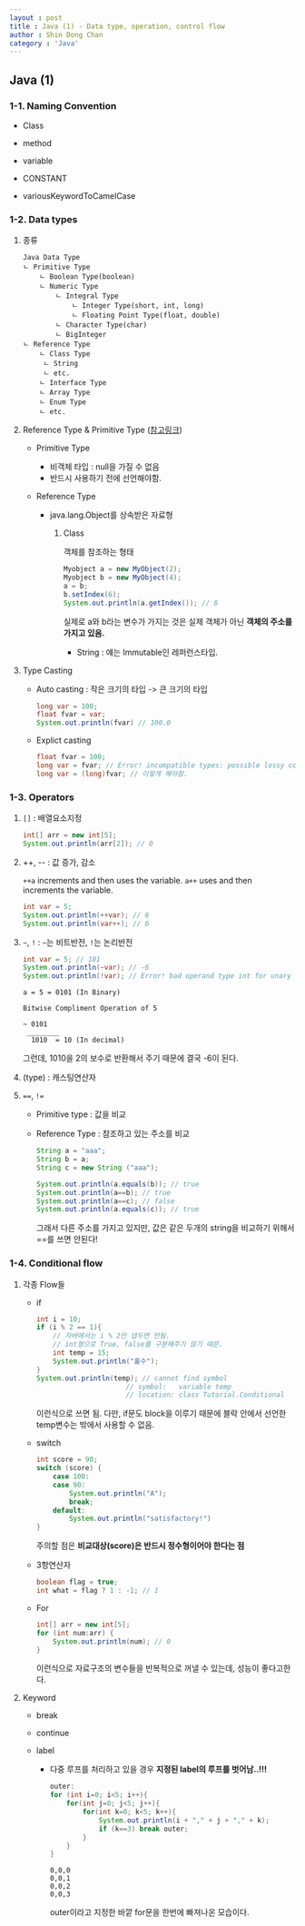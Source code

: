 ```yaml
---
layout : post
title : Java (1) - Data type, operation, control flow
author : Shin Dong Chan
category : 'Java'
---
```


## Java (1)

### 1-1. Naming Convention

- Class
- method
- variable
- CONSTANT

- variousKeywordToCamelCase

### 1-2. Data types

1. 종류

   ```
   Java Data Type 
   ㄴ Primitive Type
       ㄴ Boolean Type(boolean)
       ㄴ Numeric Type
           ㄴ Integral Type
               ㄴ Integer Type(short, int, long)
               ㄴ Floating Point Type(float, double)
           ㄴ Character Type(char)
           ㄴ BigInteger
   ㄴ Reference Type
       ㄴ Class Type
       	ㄴ String
       	ㄴ etc.
       ㄴ Interface Type
       ㄴ Array Type
       ㄴ Enum Type
       ㄴ etc.
   ```

2. Reference Type & Primitive Type ([참고링크](<https://jdm.kr/blog/213>))

   - Primitive Type 

     - 비객체 타입 : null을 가질 수 없음
     - 반드시 사용하기 전에 선언해야함.

   - Reference Type

     - java.lang.Object를 상속받은 자료형

       1. Class

          객체를 참조하는 형태

          ```java
          Myobject a = new MyObject(2);
          Myobject b = new MyObject(4);
          a = b;
          b.setIndex(6);
          System.out.println(a.getIndex()); // 6
          ```

          실제로 a와 b라는 변수가 가지는 것은 실제 객체가 아닌 **객체의 주소를 가지고 있음.**

          - String : 얘는 Immutable인 레퍼런스타입.

3. Type Casting

   - Auto casting : 작은 크기의 타입 -> 큰 크기의 타입

     ```java
     long var = 100;
     float fvar = var;
     System.out.println(fvar) // 100.0
     ```

   - Explict casting

     ```java
     float fvar = 100;
     long var = fvar; // Error! incompatible types: possible lossy conversion from float to long
     long var = (long)fvar; // 이렇게 해야함.
     ```

### 1-3. Operators

1. `[]` : 배열요소지정

   ```java
   int[] arr = new int[5];
   System.out.println(arr[2]); // 0
   ```

2. ++, -- : 값 증가, 감소

   `++a` increments and then uses the variable.
   `a++` uses and then increments the variable.

   ```java
   int var = 5;
   System.out.println(++var); // 6
   System.out.println(var++); // 6
   ```

3. `~`, `!`  : `~`는 비트반전, `!`는 논리반전

   ```java
   int var = 5; // 101
   System.out.println(~var); // -6
   System.out.println(!var); // Error! bad operand type int for unary operator '!'
   ```

   ```
   a = 5 = 0101 (In Binary)
   
   Bitwise Compliment Operation of 5
   
   ~ 0101
    ________
     1010  = 10 (In decimal) 
   ```

   그런데, 1010을 2의 보수로 반환해서 주기 때문에 결국 -6이 된다.

4. (type) : 캐스팅연산자

5. `==`, `!=`

   - Primitive type : 값을 비교

   - Reference Type : 참조하고 있는 주소를 비교

     ```java
     String a = "aaa";
     String b = a;
     String c = new String ("aaa");
     
     System.out.println(a.equals(b)); // true
     System.out.println(a==b); // true
     System.out.println(a==c); // false
     System.out.println(a.equals(c)); // true
     ```

     그래서 다른 주소를 가지고 있지만, 값은 같은 두개의 string을 비교하기 위해서 ==를 쓰면 안된다!

### 1-4.  Conditional flow

1. 각종 Flow들

   - if

     ```java
     int i = 10;
     if (i % 2 == 1){
         // 자바에서는 i % 2만 냅두면 안됨.
         // int형으로 True, false를 구분해주기 않기 때문.
         int temp = 15;
         System.out.println("홀수"); 
     }
     System.out.println(temp); // cannot find symbol
                           // symbol:   variable temp
                           // location: class Tutorial.Conditional
     ```

     이런식으로 쓰면 됨. 다만, if문도 block을 이루기 때문에 블락 안에서 선언한 temp변수는 밖에서 사용할 수 없음.

   - switch

     ```java
     int score = 90;
     switch (score) {
         case 100:
         case 90:
             System.out.println("A");
             break;
         default:
             System.out.println("satisfactory!")
     }
     ```

     주의할 점은 **비교대상(score)은 반드시 정수형이어야 한다는 점**

   - 3항연산자

     ```java
     boolean flag = true;
     int what = flag ? 1 : -1; // 1
     ```

   - For

     ```java
     int[] arr = new int[5];
     for (int num:arr) {
         System.out.println(num); // 0
     }
     ```

     이런식으로 자료구조의 변수들을 반복적으로 꺼낼 수 있는데, 성능이 좋다고한다.

2. Keyword

   - break

   - continue

   - label

     - 다중 루프를 처리하고 있을 경우 **지정된 label의 루프를 벗어남..!!!**

       ```java
       outer:
       for (int i=0; i<5; i++){
           for(int j=0; j<5; j++){
               for(int k=0; k<5; k++){
                   System.out.println(i + "," + j + "," + k);
                   if (k==3) break outer;
               }
           }
       }
       ```

       ```
       0,0,0
       0,0,1
       0,0,2
       0,0,3
       ```

       outer이라고 지정한 바깥 for문을 한번에 빠져나온 모습이다.



